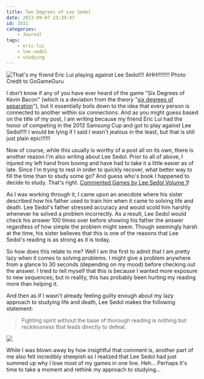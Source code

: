 ```yaml
---
title: Two Degrees of Lee Sedol
date: 2013-09-07 23:39:47
id: 3931
categories:
	- Journal
tags:
	- eric-lui
	- lee-sedol
	- studying
---
```


![That's my friend Eric Lui playing against Lee Sedol!!! AHH!!!!!!!! Photo Credit to GoGameGuru](/images/2013/09/Lee-Sedol-Eric-Lui-2013-Samsung-Cup.jpg)

I don't know if any of you have ever heard of the game "Six Degrees of Kevin Bacon" (which is a deviation from the theory "[six degrees of separation](http://en.wikipedia.org/wiki/Six_degrees_of_separation)"), but it essentially boils down to the idea that every person is connected to another within six connections. And as you might guess based on the title of my post, I am writing because my friend Eric Lui had the honor of competing in the 2013 Samsung Cup and got to play against Lee Sedol!!!! I would be lying if I said I wasn't jealous in the least, but that is still just plain epic!!!!!!

Now of course, while this usually is worthy of a post all on its own, there is another reason I'm also writing about Lee Sedol. Prior to all of above, I injured my left hand from boxing and have had to take it a little easier as of late. Since I'm trying to rest in order to quickly recover, what better way to fill the time than to study some go? And guess who's book I happened to decide to study. That's right. [Commented Games by Lee Sedol Volume 1](http://shop.gogameguru.com/commented-games-by-lee-sedol-1/?acc=e4da3b7fbbce2345d7772b0674a318d5 "GoGamGuru Commented Games by Lee Sedol Vol 1 Purchase Link")!

As I was working through it, I came upon an anecdote where his sister described how his father used to train him when it came to solving life and death. Lee Sedol's father stressed accuracy and would scold him harshly whenever he solved a problem incorrectly. As a result, Lee Sedol would check his answer 100 times over before showing his father the answer regardless of how simple the problem might seem. Though seemingly harsh at the time, his sister believes that this is one of the reasons that Lee Sedol's reading is as strong as it is today.

So how does this relate to me? Well I am the first to admit that I am pretty lazy when it comes to solving problems. I might give a problem anywhere from a glance to 30 seconds (depending on my mood) before checking out the answer. I tried to tell myself that this is because I wanted more exposure to new sequences; but in reality, this has probably been hurting my reading more than helping it.

And then as if I wasn't already feeling guilty enough about my lazy approach to studying life and death, Lee Sedol makes the following statement:
> Fighting spirit without the base of thorough reading is nothing but recklessness that leads directly to defeat.

![](/images/2013/09/mindblown.jpg)

While I was blown away by how insightful that comment is, another part of me also felt incredibly sheepish as I realized that Lee Sedol had just summed up why I lose most of my games in one line. Heh... Perhaps it's time to take a moment and rethink my approach to studying...
